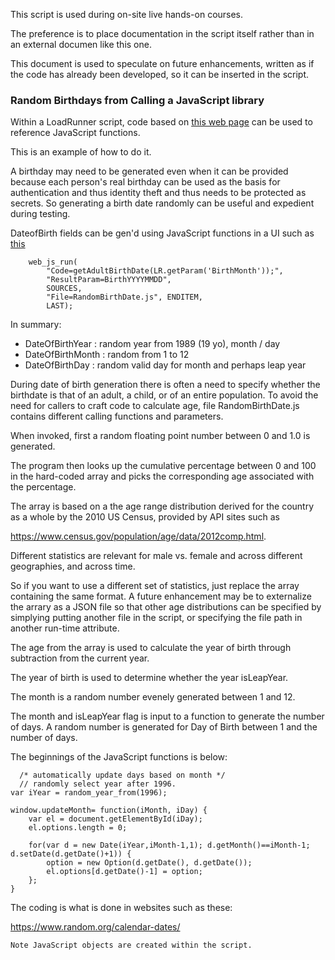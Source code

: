 
This script is used during on-site live hands-on courses.

The preference is to place documentation in the script itself rather than in an external documen like this one.

This document is used to speculate on future enhancements, written as if the code has already been developed,
so it can be inserted in the script.


### <a name="birthdays"></a> Random Birthdays from Calling a JavaScript library

Within a LoadRunner script, code based on [this web page](http://h30499.www3.hp.com/t5/HP-LoadRunner-and-Performance/How-to-use-JavaScript-in-your-HP-LoadRunner-scripts/ba-p/6197321#.VMqXGl7F8eU)
can be used to reference JavaScript functions.

This is an example of how to do it.

A birthday may need to be generated even when it can be provided because
each person's real birthday can be used as the basis for authentication and thus identity theft
and thus needs to be protected as secrets.
So generating a birth date randomly can be useful and expedient during testing.

DateofBirth fields can be gen'd using JavaScript functions in a UI such as 
[this](http://sqa.fyicenter.com/Online_Test_Tools/Test_User_Birthday_Date_Generator.php)

```
    web_js_run(
        "Code=getAdultBirthDate(LR.getParam('BirthMonth'));",
        "ResultParam=BirthYYYYMMDD",
        SOURCES,
        "File=RandomBirthDate.js", ENDITEM,
        LAST);
```

In summary:

* DateOfBirthYear : random year from 1989 (19 yo), month / day 
* DateOfBirthMonth : random from 1 to 12 
* DateOfBirthDay : random valid day for month and perhaps leap year 

During date of birth generation there is often a need to specify whether the birthdate is that of 
an adult, a child, or of an entire population.
To avoid the need for callers to craft code to calculate age,
file RandomBirthDate.js contains different calling functions and parameters.

When invoked, first a random floating point number between 0 and 1.0 is generated.

The program then looks up the cumulative percentage between 0 and 100 
in the hard-coded array 
and picks the corresponding age associated with the percentage.

The array is based on a the age range distribution derived for 
the country as a whole by the 2010 US Census, provided by API sites such as 

https://www.census.gov/population/age/data/2012comp.html.

Different statistics are relevant for male vs. female and across
different geographies, and across time.

So if you want to use a different set of statistics, just replace the array containing the same format.
A future enhancement may be to externalize the arrary as a JSON file so that other age distributions can be specified by
simplying putting another file in the script, or specifying the file path in another run-time attribute.

The age from the array is used to calculate the year of birth through subtraction from the current year.

The year of birth is used to determine whether the year isLeapYear.

The month is a random number evenely generated between 1 and 12.

The month and isLeapYear flag is input to a function to generate the number of days.
A random number is generated for Day of Birth between 1 and the number of days.

The beginnings of the JavaScript functions is below:

```
  /* automatically update days based on month */
  // randomly select year after 1996.
var iYear = random_year_from(1996);

window.updateMonth= function(iMonth, iDay) {
    var el = document.getElementById(iDay);
    el.options.length = 0;
   
    for(var d = new Date(iYear,iMonth-1,1); d.getMonth()==iMonth-1; d.setDate(d.getDate()+1)) {
        option = new Option(d.getDate(), d.getDate());
        el.options[d.getDate()-1] = option;
    }; 
}
```

The coding is what is done in websites such as these:

https://www.random.org/calendar-dates/

	Note JavaScript objects are created within the script.


